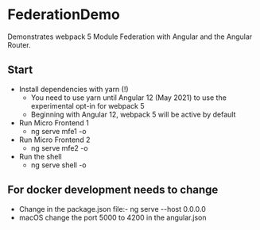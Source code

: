# FederationDemo

Demonstrates webpack 5 Module Federation with Angular and the Angular Router.

## Start

- Install dependencies with yarn (!)
  - You need to use yarn until Angular 12 (May 2021) to use the experimental opt-in for webpack 5
  - Beginning with Angular 12, webpack 5 will be active by default
- Run Micro Frontend 1
  - ng serve mfe1 -o
- Run Micro Frontend 2
  - ng serve mfe2 -o
- Run the shell
  - ng serve shell -o

## For docker development needs to change

- Change in the package.json file:- ng serve --host 0.0.0.0
- macOS change the port 5000 to 4200 in the angular.json
